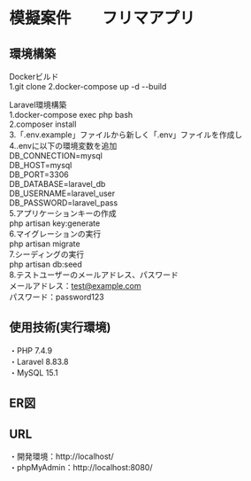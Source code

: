# 模擬案件　　フリマアプリ  
  
## 環境構築
Dockerビルド  
1.git clone 
2.docker-compose up -d --build  

Laravel環境構築  
1.docker-compose exec php bash  
2.composer install  
3.「.env.example」ファイルから新しく「.env」ファイルを作成し  
4..envに以下の環境変数を追加  
DB_CONNECTION=mysql  
DB_HOST=mysql  
DB_PORT=3306  
DB_DATABASE=laravel_db  
DB_USERNAME=laravel_user  
DB_PASSWORD=laravel_pass  
5.アプリケーションキーの作成  
php artisan key:generate  
6.マイグレーションの実行  
php artisan migrate  
7.シーディングの実行  
php artisan db:seed  
8.テストユーザーのメールアドレス、パスワード  
メールアドレス：test@example.com  
パスワード：password123  

## 使用技術(実行環境)  
・PHP 7.4.9  
・Laravel 8.83.8  
・MySQL 15.1  


## ER図  
 

## URL
・開発環境：http://localhost/  
・phpMyAdmin：http://localhost:8080/
